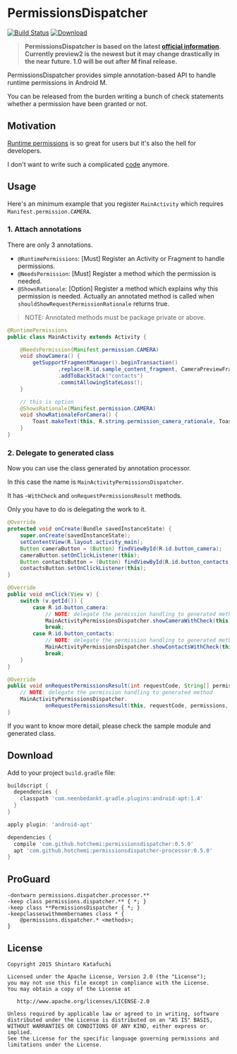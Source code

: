 # PermissionsDispatcher

[![Build Status](https://travis-ci.org/hotchemi/PermissionsDispatcher.svg)](https://travis-ci.org/hotchemi/PermissionsDispatcher)
[ ![Download](https://api.bintray.com/packages/hotchemi/maven/permissionsdispatcher/images/download.svg) ](https://bintray.com/hotchemi/maven/permissionsdispatcher/_latestVersion)

> **PermissionsDispatcher is based on the latest [official information](https://developer.android.com/preview/overview.html). Currently preview2 is the newest but it may change drastically in the near future. 1.0 will be out after M final release.**

PermissionsDispatcher provides simple annotation-based API to handle runtime permissions in   Android M.

You can be released from the burden writing a bunch of check statements whether a permission have been granted or not. 

## Motivation

[Runtime permissions](https://developer.android.com/preview/features/runtime-permissions.html) is so great for users but it's also the hell for developers.

I don't want to write such a complicated [code](https://github.com/googlesamples/android-RuntimePermissions/blob/master/Application/src/main/java/com/example/android/system/runtimepermissions/MainActivity.java) anymore.

## Usage

Here's an minimum example that you register `MainActivity` which requires `Manifest.permission.CAMERA`.

### 1. Attach annotations

There are only 3 annotations.

- `@RuntimePermissions`: [Must]  Register an Activity or Fragment to handle permissions.
- `@NeedsPermission`: [Must]  Register a method which the permission is needed.
- `@ShowsRationale`: [Option] Register a method which explains why this permission is needed. Actually an annotated method is called when `shouldShowRequestPermissionRationale` returns true.

> NOTE: Annotated methods must be package private or above.

```java
@RuntimePermissions
public class MainActivity extends Activity {

    @NeedsPermission(Manifest.permission.CAMERA)
    void showCamera() {
        getSupportFragmentManager().beginTransaction()
                .replace(R.id.sample_content_fragment, CameraPreviewFragment.newInstance())
                .addToBackStack("contacts")
                .commitAllowingStateLoss();
    }

    // this is option
    @ShowsRationale(Manifest.permission.CAMERA)
    void showRationaleForCamera() {
        Toast.makeText(this, R.string.permission_camera_rationale, Toast.LENGTH_SHORT).show();
    }
}
```

### 2. Delegate to generated class

Now you can use the class generated by annotation processor.

In this case the name is `MainActivityPermissionsDispatcher`.

It has `~WithCheck` and `onRequestPermissionsResult` methods.

Only you have to do is delegating the work to it.

```java
@Override
protected void onCreate(Bundle savedInstanceState) {
    super.onCreate(savedInstanceState);
    setContentView(R.layout.activity_main);
    Button cameraButton = (Button) findViewById(R.id.button_camera);
    cameraButton.setOnClickListener(this);
    Button contactsButton = (Button) findViewById(R.id.button_contacts);
    contactsButton.setOnClickListener(this);
}

@Override
public void onClick(View v) {
    switch (v.getId()) {
        case R.id.button_camera:
            // NOTE: delegate the permission handling to generated method
            MainActivityPermissionsDispatcher.showCameraWithCheck(this);
            break;
        case R.id.button_contacts:
            // NOTE: delegate the permission handling to generated method
            MainActivityPermissionsDispatcher.showContactsWithCheck(this);
            break;
    }
}

@Override
public void onRequestPermissionsResult(int requestCode, String[] permissions, int[] grantResults) {
    // NOTE: delegate the permission handling to generated method
    MainActivityPermissionsDispatcher.
            onRequestPermissionsResult(this, requestCode, permissions, grantResults);
}
```

If you want to know more detail, please check the sample module and generated class.

## Download

Add to your project `build.gradle` file:

```groovy
buildscript {
  dependencies {
    classpath 'com.neenbedankt.gradle.plugins:android-apt:1.4'
  }
}

apply plugin: 'android-apt'

dependencies {
  compile 'com.github.hotchemi:permissionsdispatcher:0.5.0'
  apt 'com.github.hotchemi:permissionsdispatcher-processor:0.5.0'
}
```

## ProGuard

```
-dontwarn permissions.dispatcher.processor.**
-keep class permissions.dispatcher.** { *; }
-keep class **PermissionsDispatcher { *; }
-keepclasseswithmembernames class * {
    @permissions.dispatcher.* <methods>;
}
```

## License

```
Copyright 2015 Shintaro Katafuchi

Licensed under the Apache License, Version 2.0 (the "License");
you may not use this file except in compliance with the License.
You may obtain a copy of the License at

   http://www.apache.org/licenses/LICENSE-2.0

Unless required by applicable law or agreed to in writing, software
distributed under the License is distributed on an "AS IS" BASIS,
WITHOUT WARRANTIES OR CONDITIONS OF ANY KIND, either express or implied.
See the License for the specific language governing permissions and
limitations under the License.
```
